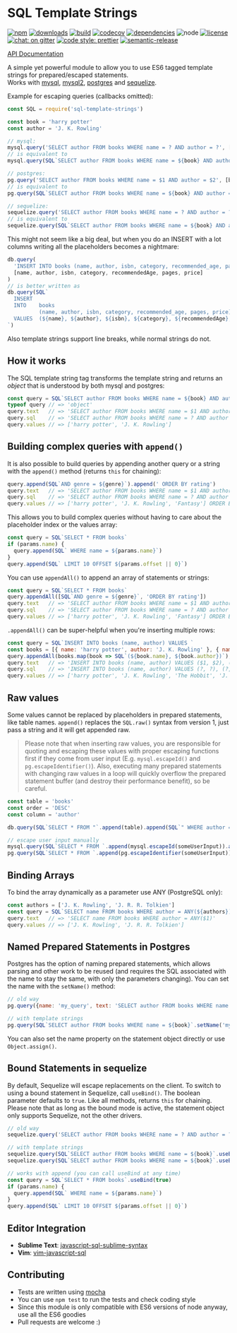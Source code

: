 # SQL Template Strings

[![npm](https://img.shields.io/npm/v/sql-template-strings.svg?maxAge=2592000)](https://www.npmjs.com/package/sql-template-strings)
[![downloads](https://img.shields.io/npm/dm/sql-template-strings.svg?maxAge=2592000)](https://www.npmjs.com/package/sql-template-strings)
[![build](https://travis-ci.org/felixfbecker/node-sql-template-strings.svg?branch=master)](https://travis-ci.org/felixfbecker/node-sql-template-strings)
[![codecov](https://codecov.io/gh/felixfbecker/node-sql-template-strings/branch/master/graph/badge.svg)](https://codecov.io/gh/felixfbecker/node-sql-template-strings)
[![dependencies](https://david-dm.org/felixfbecker/node-sql-template-strings.svg)](https://david-dm.org/felixfbecker/node-sql-template-strings)
![node](http://img.shields.io/node/v/sql-template-strings.svg)
[![license](https://img.shields.io/npm/l/sql-template-strings.svg?maxAge=2592000)](https://github.com/felixfbecker/node-sql-template-strings/blob/master/LICENSE.txt)
[![chat: on gitter](https://badges.gitter.im/felixfbecker/node-sql-template-strings.svg)](https://gitter.im/felixfbecker/node-sql-template-strings?utm_source=badge&utm_medium=badge&utm_campaign=pr-badge&utm_content=badge)
[![code style: prettier](https://img.shields.io/badge/code_style-prettier-ff69b4.svg)](https://github.com/prettier/prettier)
[![semantic-release](https://img.shields.io/badge/%20%20%F0%9F%93%A6%F0%9F%9A%80-semantic--release-e10079.svg)](https://github.com/semantic-release/semantic-release)

[API Documentation](http://node-sql-template-strings.surge.sh/)

A simple yet powerful module to allow you to use ES6 tagged template strings for prepared/escaped statements.  
Works with [mysql](https://www.npmjs.com/package/mysql), [mysql2](https://www.npmjs.com/package/mysql2), [postgres](https://www.npmjs.com/package/pg) and [sequelize](https://www.npmjs.com/package/sequelize).

Example for escaping queries (callbacks omitted):

```js
const SQL = require('sql-template-strings')

const book = 'harry potter'
const author = 'J. K. Rowling'

// mysql:
mysql.query('SELECT author FROM books WHERE name = ? AND author = ?', [book, author])
// is equivalent to
mysql.query(SQL`SELECT author FROM books WHERE name = ${book} AND author = ${author}`)

// postgres:
pg.query('SELECT author FROM books WHERE name = $1 AND author = $2', [book, author])
// is equivalent to
pg.query(SQL`SELECT author FROM books WHERE name = ${book} AND author = ${author}`)

// sequelize:
sequelize.query('SELECT author FROM books WHERE name = ? AND author = ?', {replacements: [book, author]})
// is equivalent to
sequelize.query(SQL`SELECT author FROM books WHERE name = ${book} AND author = ${author}`)
```

This might not seem like a big deal, but when you do an INSERT with a lot columns writing all the placeholders becomes a nightmare:

```js
db.query(
  'INSERT INTO books (name, author, isbn, category, recommended_age, pages, price) VALUES (?, ?, ?, ?, ?, ?, ?)',
  [name, author, isbn, category, recommendedAge, pages, price]
)
// is better written as
db.query(SQL`
  INSERT
  INTO    books
          (name, author, isbn, category, recommended_age, pages, price)
  VALUES  (${name}, ${author}, ${isbn}, ${category}, ${recommendedAge}, ${pages}, ${price})
`)
```
Also template strings support line breaks, while normal strings do not.

## How it works
The SQL template string tag transforms the template string and returns an _object_ that is understood by both mysql and postgres:

```js
const query = SQL`SELECT author FROM books WHERE name = ${book} AND author = ${author}`
typeof query // => 'object'
query.text   // => 'SELECT author FROM books WHERE name = $1 AND author = $2'
query.sql    // => 'SELECT author FROM books WHERE name = ? AND author = ?'
query.values // => ['harry potter', 'J. K. Rowling']
```

## Building complex queries with `append()`
It is also possible to build queries by appending another query or a string with the `append()` method (returns `this` for chaining):

```js
query.append(SQL`AND genre = ${genre}`).append(' ORDER BY rating')
query.text   // => 'SELECT author FROM books WHERE name = $1 AND author = $2 AND genre = $3 ORDER BY rating'
query.sql    // => 'SELECT author FROM books WHERE name = ? AND author = ? AND genre = ? ORDER BY rating'
query.values // => ['harry potter', 'J. K. Rowling', 'Fantasy'] ORDER BY rating
```

This allows you to build complex queries without having to care about the placeholder index or the values array:

```js
const query = SQL`SELECT * FROM books`
if (params.name) {
  query.append(SQL` WHERE name = ${params.name}`)
}
query.append(SQL` LIMIT 10 OFFSET ${params.offset || 0}`)
```

You can use `appendAll()` to append an array of statements or strings:

```js
const query = SQL`SELECT * FROM books`
query.appendAll([SQL`AND genre = ${genre}`, 'ORDER BY rating'])
query.text   // => 'SELECT author FROM books WHERE name = $1 AND author = $2 AND genre = $3 ORDER BY rating'
query.sql    // => 'SELECT author FROM books WHERE name = ? AND author = ? AND genre = ? ORDER BY rating'
query.values // => ['harry potter', 'J. K. Rowling', 'Fantasy'] ORDER BY rating`
```

`.appendAll()` can be super-helpful when you're inserting multiple rows:

```js
const query = SQL`INSERT INTO books (name, author) VALUES `
const books = [{ name: 'harry potter', author: 'J. K. Rowling' }, { name: 'The Hobbit', author: 'J. R. R. Tolkien' }]
query.appendAll(books.map(book => SQL`(${book.name}, ${book.author})`), ', ') // Custom delimiter: ', '
query.text   // => 'INSERT INTO books (name, author) VALUES ($1, $2), ($3, $4)'
query.sql    // => 'INSERT INTO books (name, author) VALUES (?, ?), (?, ?)'
query.values // => ['harry potter', 'J. K. Rowling', 'The Hobbit', 'J. R. R. Tolkien'] ORDER BY rating`
```

## Raw values
Some values cannot be replaced by placeholders in prepared statements, like table names.
`append()` replaces the `SQL.raw()` syntax from version 1, just pass a string and it will get appended raw.

 > Please note that when inserting raw values, you are responsible for quoting and escaping these values with proper escaping functions first if they come from user input (E.g. `mysql.escapeId()` and `pg.escapeIdentifier()`).
 > Also, executing many prepared statements with changing raw values in a loop will quickly overflow the prepared statement buffer (and destroy their performance benefit), so be careful.

```js
const table = 'books'
const order = 'DESC'
const column = 'author'

db.query(SQL`SELECT * FROM "`.append(table).append(SQL`" WHERE author = ${author} ORDER BY ${column} `).append(order))

// escape user input manually
mysql.query(SQL`SELECT * FROM `.append(mysql.escapeId(someUserInput)).append(SQL` WHERE name = ${book} ORDER BY ${column} `).append(order))
pg.query(SQL`SELECT * FROM `.append(pg.escapeIdentifier(someUserInput)).append(SQL` WHERE name = ${book} ORDER BY ${column} `).append(order))
```

## Binding Arrays

To bind the array dynamically as a parameter use ANY (PostgreSQL only):
```js
const authors = ['J. K. Rowling', 'J. R. R. Tolkien']
const query = SQL`SELECT name FROM books WHERE author = ANY(${authors})`
query.text   // => 'SELECT name FROM books WHERE author = ANY($1)'
query.values // => ['J. K. Rowling', 'J. R. R. Tolkien']
```

## Named Prepared Statements in Postgres
Postgres has the option of naming prepared statements, which allows parsing and other work to be reused (and requires the SQL associated with the name to stay the same, with only the parameters changing).
You can set the name with the `setName()` method:

```js
// old way
pg.query({name: 'my_query', text: 'SELECT author FROM books WHERE name = $1', values: [book]})

// with template strings
pg.query(SQL`SELECT author FROM books WHERE name = ${book}`.setName('my_query'))
```
You can also set the name property on the statement object directly or use `Object.assign()`.

## Bound Statements in sequelize
By default, Sequelize will escape replacements on the client.
To switch to using a bound statement in Sequelize, call `useBind()`.
The boolean parameter defaults to `true`.
Like all methods, returns `this` for chaining.
Please note that as long as the bound mode is active, the statement object only supports Sequelize, not the other drivers.

```js
// old way
sequelize.query('SELECT author FROM books WHERE name = ? AND author = ?', {bind: [book, author]})

// with template strings
sequelize.query(SQL`SELECT author FROM books WHERE name = ${book}`.useBind(true))
sequelize.query(SQL`SELECT author FROM books WHERE name = ${book}`.useBind()) // the same

// works with append (you can call useBind at any time)
const query = SQL`SELECT * FROM books`.useBind(true)
if (params.name) {
  query.append(SQL` WHERE name = ${params.name}`)
}
query.append(SQL` LIMIT 10 OFFSET ${params.offset || 0}`)
```

## Editor Integration

- **Sublime Text**: [javascript-sql-sublime-syntax](https://github.com/AsterisqueDigital/javascript-sql-sublime-syntax)
- **Vim**: [vim-javascript-sql](https://github.com/statico/vim-javascript-sql)

## Contributing
 - Tests are written using [mocha](https://www.npmjs.com/package/mocha)
 - You can use `npm test` to run the tests and check coding style
 - Since this module is only compatible with ES6 versions of node anyway, use all the ES6 goodies
 - Pull requests are welcome :)
